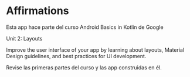 # Affirmations
Esta app hace parte del curso Android Basics in Kotlin de Google

Unit 2: Layouts

Improve the user interface of your app 
by learning about layouts, Material Design guidelines, 
and best practices for UI development.

Revise las primeras partes del curso y las app construidas en él. 
